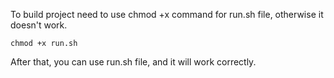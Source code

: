 To build project need to use chmod +x command for run.sh file, otherwise it doesn't work.


```chmod +x run.sh```

After that, you can use run.sh file, and it will work correctly.